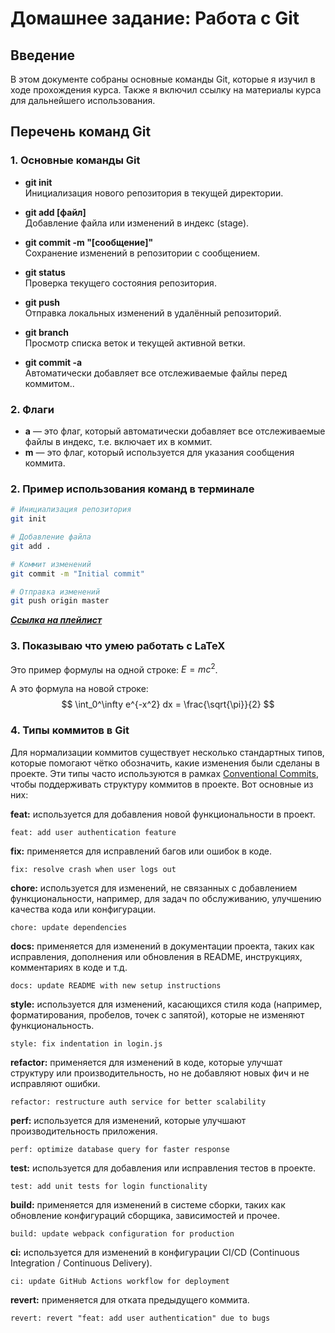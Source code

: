 # Домашнее задание: Работа с Git

## Введение
В этом документе собраны основные команды Git, которые я изучил в ходе прохождения курса. Также я включил ссылку на материалы курса для дальнейшего использования.

## Перечень команд Git

### 1. **Основные команды Git**

- **git init**  
  Инициализация нового репозитория в текущей директории.

- **git add [файл]**  
  Добавление файла или изменений в индекс (stage).

- **git commit -m "[сообщение]"**  
  Сохранение изменений в репозитории с сообщением.

- **git status**  
  Проверка текущего состояния репозитория.

- **git push**  
  Отправка локальных изменений в удалённый репозиторий.

- **git branch**  
  Просмотр списка веток и текущей активной ветки.

- **git commit -a**  
  Автоматически добавляет все отслеживаемые файлы перед коммитом..

### 2. Флаги
 - **a** — это флаг, который автоматически добавляет все отслеживаемые файлы в индекс, т.е. включает их в коммит.
 - **m** — это флаг, который используется для указания сообщения коммита.

### 2. **Пример использования команд в терминале**
```bash
# Инициализация репозитория
git init

# Добавление файла
git add .

# Коммит изменений
git commit -m "Initial commit"

# Отправка изменений
git push origin master
```

[***Ссылка на плейлист***](https://www.youtube.com/playlist?list=PLDyvV36pndZFHXjXuwA_NywNrVQO0aQqb)

### 3. Показываю что умею работать с LaTeX

Это пример формулы на одной строке: $E = mc^2$.

А это формула на новой строке:
$$
\int_0^\infty e^{-x^2} dx = \frac{\sqrt{\pi}}{2}
$$

### 4. Типы коммитов в Git

Для нормализации коммитов существует несколько стандартных типов, которые помогают чётко обозначить, какие изменения были сделаны в проекте. Эти типы часто используются в рамках [Conventional Commits](https://www.conventionalcommits.org/), чтобы поддерживать структуру коммитов в проекте. Вот основные из них:

**feat:** используется для добавления новой функциональности в проект.  

`feat: add user authentication feature`

**fix:** применяется для исправлений багов или ошибок в коде.  
 
`fix: resolve crash when user logs out`

**chore:** используется для изменений, не связанных с добавлением функциональности, например, для задач по обслуживанию, улучшению качества кода или конфигурации.  
  
`chore: update dependencies`

**docs:** применяется для изменений в документации проекта, таких как исправления, дополнения или обновления в README, инструкциях, комментариях в коде и т.д.  

`docs: update README with new setup instructions`

**style:** используется для изменений, касающихся стиля кода (например, форматирования, пробелов, точек с запятой), которые не изменяют функциональность.  
 
`style: fix indentation in login.js`

**refactor:** применяется для изменений в коде, которые улучшат структуру или производительность, но не добавляют новых фич и не исправляют ошибки.  
 
`refactor: restructure auth service for better scalability`

**perf:** используется для изменений, которые улучшают производительность приложения.  

`perf: optimize database query for faster response`

**test:** используется для добавления или исправления тестов в проекте.  

`test: add unit tests for login functionality`

**build:** применяется для изменений в системе сборки, таких как обновление конфигураций сборщика, зависимостей и прочее.  

`build: update webpack configuration for production`

**ci:** используется для изменений в конфигурации CI/CD (Continuous Integration / Continuous Delivery).  

`ci: update GitHub Actions workflow for deployment`

**revert:** применяется для отката предыдущего коммита.  
  
`revert: revert "feat: add user authentication" due to bugs`


